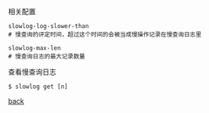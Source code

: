 相关配置  
```
slowlog-log-slower-than
# 慢查询的评定时间，超过这个时间的会被当成慢操作记录在慢查询日志里  

slowlog-max-len
# 慢查询日志的最大记录数量  
```

查看慢查询日志  
```
$ slowlog get [n]  
```

[back](../18.md)  